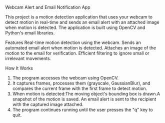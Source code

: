 Webcam Alert and Email Notification App

This project is a motion detection application that uses your webcam to detect motion in real-time and sends an email alert 
with an attached image when motion is detected. The application is built using OpenCV and Python's email libraries.


Features
Real-time motion detection using the webcam.
Sends an automated email alert when motion is detected.
Attaches an image of the motion to the email for verification.
Efficient filtering to ignore small or irrelevant movements.

How It Works

1. The program accesses the webcam using OpenCV.
2. It captures frames, processes them (grayscale, GaussianBlur), and compares the current frame with the first frame to detect motion.
3. When motion is detected:The moving object's bounding box is drawn.A snapshot of the motion is saved.
An email alert is sent to the recipient with the captured image attached.
4. The program continues running until the user presses the "q" key to quit.
  
